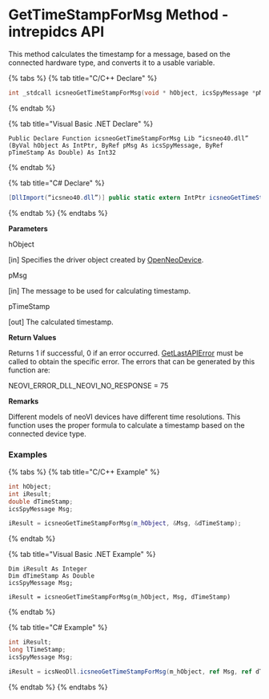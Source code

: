 # GetTimeStampForMsg Method - intrepidcs API

This method calculates the timestamp for a message, based on the connected hardware type, and converts it to a usable variable.

{% tabs %}
{% tab title="C/C++ Declare" %}
```cpp
int _stdcall icsneoGetTimeStampForMsg(void * hObject, icsSpyMessage *pMsg, icsSpyMessage *pMsg, double *pTimeStamp);
```
{% endtab %}

{% tab title="Visual Basic .NET Declare" %}
```vbnet
Public Declare Function icsneoGetTimeStampForMsg Lib “icsneo40.dll” (ByVal hObject As IntPtr, ByRef pMsg As icsSpyMessage, ByRef pTimeStamp As Double) As Int32
```
{% endtab %}

{% tab title="C# Declare" %}
```csharp
[DllImport(“icsneo40.dll”)] public static extern IntPtr icsneoGetTimeStampForMsg(Int32 hObject, ref icsSpyMessage pMsg, ref double pTimeStamp);
```
{% endtab %}
{% endtabs %}

**Parameters**

hObject

\[in] Specifies the driver object created by [OpenNeoDevice](../basic-functions-overview-intrepidcs-api/openneodevice-method-intrepidcs-api.md).

pMsg

\[in] The message to be used for calculating timestamp.

pTimeStamp

\[out] The calculated timestamp.

**Return Values**

Returns 1 if successful, 0 if an error occurred. [GetLastAPIError](../error-functions-overview-intrepidcs-api/getlastapierror-method-intrepidcs-api.md) must be called to obtain the specific error. The errors that can be generated by this function are:

NEOVI\_ERROR\_DLL\_NEOVI\_NO\_RESPONSE = 75

**Remarks**

Different models of neoVI devices have different time resolutions. This function uses the proper formula to calculate a timestamp based on the connected device type.

### Examples

{% tabs %}
{% tab title="C/C++ Example" %}
```cpp
int hObject;
int iResult;
double dTimeStamp;
icsSpyMessage Msg;

iResult = icsneoGetTimeStampForMsg(m_hObject, &Msg, &dTimeStamp);
```
{% endtab %}

{% tab title="Visual Basic .NET Example" %}
```vbnet
Dim iResult As Integer
Dim dTimeStamp As Double
icsSpyMessage Msg;

iResult = icsneoGetTimeStampForMsg(m_hObject, Msg, dTimeStamp)
```
{% endtab %}

{% tab title="C# Example" %}
```csharp
int iResult;
long lTimeStamp;
icsSpyMessage Msg;

iResult = icsNeoDll.icsneoGetTimeStampForMsg(m_hObject, ref Msg, ref dTimeStamp);
```
{% endtab %}
{% endtabs %}
